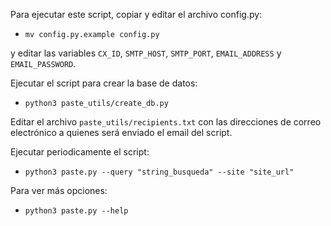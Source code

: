 Para ejecutar este script, copiar y editar el archivo config.py:

* `mv config.py.example config.py` 

y editar las variables `CX_ID`, `SMTP_HOST`, `SMTP_PORT`, `EMAIL_ADDRESS` y `EMAIL_PASSWORD`.

Ejecutar el script para crear la base de datos:

* `python3 paste_utils/create_db.py`

Editar el archivo `paste_utils/recipients.txt` con las direcciones de correo electrónico a quienes será enviado el email del script.

Ejecutar periodicamente el script:

* `python3 paste.py --query "string_busqueda" --site "site_url"`

Para ver más opciones:

* `python3 paste.py --help`

